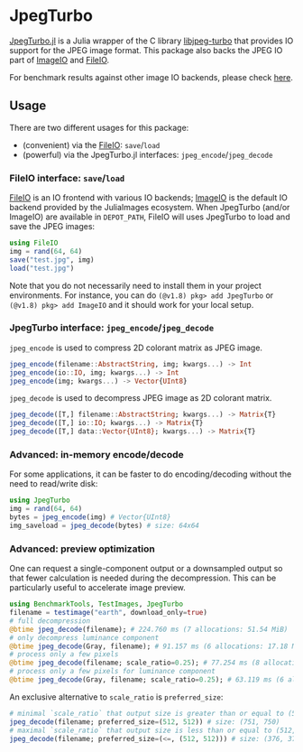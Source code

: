 # JpegTurbo

[JpegTurbo.jl](https://github.com/johnnychen94/JpegTurbo.jl) is a Julia wrapper of the C library
[libjpeg-turbo](https://github.com/libjpeg-turbo/libjpeg-turbo) that provides IO support for the
JPEG image format. This package also backs the JPEG IO part of
[ImageIO](https://github.com/JuliaIO/ImageIO.jl) and [FileIO](https://github.com/JuliaIO/FileIO.jl).

For benchmark results against other image IO backends, please check
[here](https://github.com/johnnychen94/JpegTurbo.jl/issues/15).

## Usage

There are two different usages for this package:

- (convenient) via the [FileIO](https://github.com/JuliaIO/FileIO.jl): `save`/`load`
- (powerful) via the JpegTurbo.jl interfaces: `jpeg_encode`/`jpeg_decode`

### FileIO interface: `save`/`load`

[FileIO](https://github.com/JuliaIO/FileIO.jl) is an IO frontend with various IO backends;
[ImageIO](https://github.com/JuliaIO/ImageIO.jl) is the default IO backend provided by the
JuliaImages ecosystem. When JpegTurbo (and/or ImageIO) are available in `DEPOT_PATH`, FileIO will
uses JpegTurbo to load and save the JPEG images:

```julia
using FileIO
img = rand(64, 64)
save("test.jpg", img)
load("test.jpg")
```

Note that you do not necessarily need to install them in your project environments. For instance,
you can do `(@v1.8) pkg> add JpegTurbo` or `(@v1.8) pkg> add ImageIO` and it should work for your
local setup.

### JpegTurbo interface: `jpeg_encode`/`jpeg_decode`

`jpeg_encode` is used to compress 2D colorant matrix as JPEG image.

```julia
jpeg_encode(filename::AbstractString, img; kwargs...) -> Int
jpeg_encode(io::IO, img; kwargs...) -> Int
jpeg_encode(img; kwargs...) -> Vector{UInt8}
```

`jpeg_decode` is used to decompress JPEG image as 2D colorant matrix.

```julia
jpeg_decode([T,] filename::AbstractString; kwargs...) -> Matrix{T}
jpeg_decode([T,] io::IO; kwargs...) -> Matrix{T}
jpeg_decode([T,] data::Vector{UInt8}; kwargs...) -> Matrix{T}
```

### Advanced: in-memory encode/decode

For some applications, it can be faster to do encoding/decoding without the need
to read/write disk:

```julia
using JpegTurbo
img = rand(64, 64)
bytes = jpeg_encode(img) # Vector{UInt8}
img_saveload = jpeg_decode(bytes) # size: 64x64
```

### Advanced: preview optimization

One can request a single-component output or a downsampled output so that fewer calculation is
needed during the decompression. This can be particularly useful to accelerate image preview.

```julia
using BenchmarkTools, TestImages, JpegTurbo
filename = testimage("earth", download_only=true)
# full decompression
@btime jpeg_decode(filename); # 224.760 ms (7 allocations: 51.54 MiB)
# only decompress luminance component
@btime jpeg_decode(Gray, filename); # 91.157 ms (6 allocations: 17.18 MiB)
# process only a few pixels
@btime jpeg_decode(filename; scale_ratio=0.25); # 77.254 ms (8 allocations: 3.23 MiB)
# process only a few pixels for luminance component
@btime jpeg_decode(Gray, filename; scale_ratio=0.25); # 63.119 ms (6 allocations: 1.08 MiB)
```

An exclusive alternative to `scale_ratio` is `preferred_size`:

```julia
# minimal `scale_ratio` that output size is greater than or equal to (512, 512)
jpeg_decode(filename; preferred_size=(512, 512)) # size: (751, 750)
# maximal `scale_ratio` that output size is less than or equal to (512, 512)
jpeg_decode(filename; preferred_size=(<=, (512, 512))) # size: (376, 375)
```
